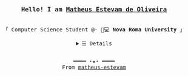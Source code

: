 <h3 align="center"><samp>Hello! I am <b><a rel="nofollow noopener noreferrer" target="_blank" href="https://my-site-psi-lac.vercel.app/">Matheus Estevam de Oliveira</a></b></samp></h3>
<p align="center"><br>
  <samp>
    「 Computer Science Student @- 👾💻 <b>Nova Roma University</b> 」<br>
  </samp>
</p>
<details align="center">
   <summary> <samp>&#9776; Details</samp></summary>
   <p align="center">
     <br>
      <img alt="C#" src="https://img.shields.io/badge/c%23-%23239120.svg?style=for-the-badge&logo=c-sharp&logoColor=white">
      <img alt="Javascript" src="https://img.shields.io/badge/JavaScript-323330?style=for-the-badge&logo=javascript&logoColor=F7DF1E">
      <img alt="HTML" src="https://img.shields.io/badge/HTML5-E34F26?style=for-the-badge&logo=html5&logoColor=white">
      <img alt="CSS" src="https://img.shields.io/badge/CSS3-1572B6?style=for-the-badge&logo=css3&logoColor=white">
      <img alt="React" src="https://img.shields.io/badge/react-%2320232a.svg?style=for-the-badge&logo=react&logoColor=%2361DAFB">
  <br>
  <div align="center">  
  <img width="49%" height="195px" src="https://github-readme-stats.vercel.app/api?username=matheus-estevam&show_icons=true&count_private=true&hide_border=true&title_color=6593e1&icon_color=00bfbf&text_color=c9d1d9&bg_color=0d1117"/> 
  <img width="41%" height="195px" src="https://github-readme-stats.vercel.app/api/top-langs/?username=matheus-estevam&layout=compact&hide_border=true&title_color=6593e1&text_color=fff&bg_color=0d1117" />
</div><br>
    Check out my <a rel="nofollow noopener noreferrer" target="_blank" href="https://docs.google.com/document/d/1Ndwgfulq3wZa3sLpF9MHLhoKW3JN9WA8hSLGv-znIkE/edit?usp=sharing">Resumé</a><br>
     <img alt="GitHub hits" src="https://img.shields.io/badge/profile%20update-march%202023-orange">
  </samp>
  </p>
</details>
<br>
<samp>
  <p align="center">
    ════ ⋆★⋆ ════<br>
    From <a href="https://github.com/matheus-estevam">matheus-estevam</a>
  </p>
</samp>
  


